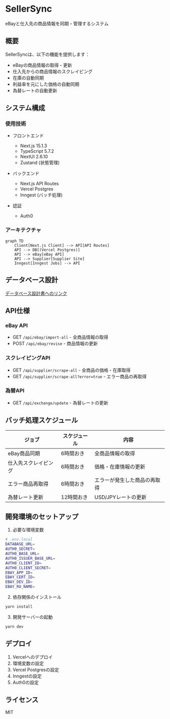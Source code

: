 # SellerSync

eBayと仕入先の商品情報を同期・管理するシステム

## 概要

SellerSyncは、以下の機能を提供します：

- eBayの商品情報の取得・更新
- 仕入先からの商品情報のスクレイピング
- 在庫の自動同期
- 利益率を元にした価格の自動同期
- 為替レートの自動更新

## システム構成

### 使用技術

- フロントエンド

  - Next.js 15.1.3
  - TypeScript 5.7.2
  - NextUI 2.6.10
  - Zustand (状態管理)

- バックエンド

  - Next.js API Routes
  - Vercel Postgres
  - Inngest (バッチ処理)

- 認証
  - Auth0

### アーキテクチャ

```mermaid
graph TD
    Client[Next.js Client] --> API[API Routes]
    API --> DB[(Vercel Postgres)]
    API --> eBay[eBay API]
    API --> Supplier[Supplier Site]
    Inngest[Inngest Jobs] --> API
```

## データベース設計

[データベース設計書へのリンク](docs/database.md)

## API仕様

### eBay API

- GET `/api/ebay/import-all` - 全商品情報の取得
- POST `/api/ebay/revise` - 商品情報の更新

### スクレイピングAPI

- GET `/api/supplier/scrape-all` - 全商品の価格・在庫取得
- GET `/api/supplier/scrape-all?error=true` - エラー商品の再取得

### 為替API

- GET `/api/exchange/update` - 為替レートの更新

## バッチ処理スケジュール

| ジョブ               | スケジュール | 内容                         |
| -------------------- | ------------ | ---------------------------- |
| eBay商品同期         | 6時間おき    | 全商品情報の取得             |
| 仕入先スクレイピング | 6時間おき    | 価格・在庫情報の更新         |
| エラー商品再取得     | 6時間おき    | エラーが発生した商品の再取得 |
| 為替レート更新       | 12時間おき   | USD/JPYレートの更新          |

## 開発環境のセットアップ

1. 必要な環境変数

```bash
# .env.local
DATABASE_URL=
AUTH0_SECRET=
AUTH0_BASE_URL=
AUTH0_ISSUER_BASE_URL=
AUTH0_CLIENT_ID=
AUTH0_CLIENT_SECRET=
EBAY_APP_ID=
EBAY_CERT_ID=
EBAY_DEV_ID=
EBAY_RU_NAME=
```

2. 依存関係のインストール

```bash
yarn install
```

3. 開発サーバーの起動

```bash
yarn dev
```

## デプロイ

1. Vercelへのデプロイ
2. 環境変数の設定
3. Vercel Postgresの設定
4. Inngestの設定
5. Auth0の設定

## ライセンス

MIT

